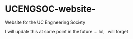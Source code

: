 # UCENGSOC-website-
Website for the UC Engineering Society 

I will update this at some point in the future ... lol, I will forget 

